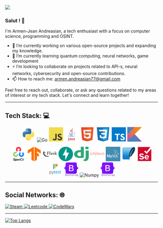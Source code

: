 ![](https://i.ibb.co/YXrfF37/8-F3-A2220-1000x630.jpg)

### Salut ! 👋

I'm Armen-Jean Andreasian, a tech enthusiast with a focus on computer science, programming and OSINT.

- 🔭 I’m currently working on various open-source projects and expanding my knowledge.
- 🌱 I’m currently learning quantum computing, neural networks, game development
- ⚡ I’m looking to collaborate on projects related to API-s, neural networks, cybersecurity and open-source contributions.
- 📫 How to reach me: [armen.andreasian77@gmail.com](mailto:armen.andreasian77@gmail.com)

Feel free to reach out, collaborate, or ask any questions related to my areas of interest or my tech stack. Let's connect and learn together!

---
## Tech Stack: 💻

<p align="center">
<img src="pics/python.png" alt="Python" width="48" height="48" />
<img src="https://sheahartley.com/static/media/golang_logo.42e9c84f.png" alt="Go" width="48" height="48" />
<img src="pics/image4.png" alt="JavaScript" width="48" height="48" />
<img src="pics/java.png" alt="Java" width="48" height="48" />
<img src="pics/image2.png" alt="HTML" width="48" height="48" />
<img src="pics/image3.png" alt="CSS" width="48" height="48" />
<img src="pics/image5.png" alt="TS" width="48" height="48" />
<img src="pics/image6.png" alt="Kotlin" width="48" height="48" />
</p>

<p align="center">
<img src="pics/image7.png" alt="Open-CV" width="48" height="48" />
<img src="pics/image8.png" alt="TensorFlow" width="48" height="48" />
<img src="pics/image9.png" alt="flask" width="48" height="48" />
<img src="pics/image10.png" alt="Fast-API" width="48" height="48" />
<img src="pics/image16.png" alt="Django" width="48" height="48" />
<img src="pics/image11.png" alt="Pytorch" width="48" height="48" />
<img src="pics/image12.png" alt="Mysql" width="48" height="48" />
<img src="pics/image13.png" alt="SQLite" width="48" height="48" />
<img src="pics/image14.png" alt="Selenium" width="48" height="48" />
<img src="pics/image15.png" alt="Pytest" width="48" height="48" />
<img src="pics/image17.png" alt="bootstrap" width="48" height="48" />
    
<img src="https://user-images.githubusercontent.com/50221806/86498201-a8bd8680-bd39-11ea-9d08-66b610a8dc01.png" alt="Numpy" width="48" height="48" />
<img src="pics/image17.png" alt="bootstrap" width="48" height="48" />
    
</p>
    
---
## Social Networks: 🌐

<a href="https://steamcommunity.com/id/hardy_77/">
   <img src="https://upload.wikimedia.org/wikipedia/commons/thumb/8/83/Steam_icon_logo.svg/768px-Steam_icon_logo.svg.png" alt="Steam" width="48" height="48" />
</a>
<a href="https://leetcode.com/a_andreasian/">
   <img src="https://www.goodtecher.com/wp-content/uploads/2020/08/LeetCode_logo-150x150.png" alt="Leetcode" width="48" height="48" />
</a>
<a href="https://www.codewars.com/users/armM00">
   <img src="https://docs.codewars.com/logo.svg" alt="CodeWars" width="48" height="48" />
</a>

---
[![Top Langs](https://github-readme-stats.vercel.app/api/top-langs/?username=Armen-Jean-Andreasian&layout=pie)](https://github.com/Armen-Jean-Andreasian/github-readme-stats)

